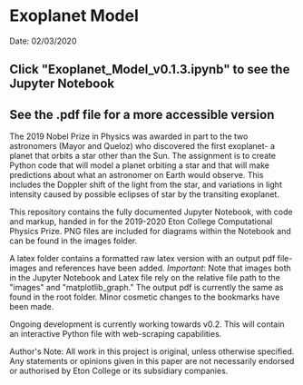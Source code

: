# Exoplanet Model
Date: 02/03/2020

## Click "Exoplanet_Model_v0.1.3.ipynb" to see the Jupyter Notebook
## See the .pdf file for a more accessible version

The 2019 Nobel Prize in Physics was awarded in part to the two astronomers (Mayor and Queloz) who discovered the first exoplanet- a planet that orbits a star other than the Sun. The assignment is to create Python code that will model a planet orbiting a star and that will make predictions about what an astronomer on Earth would observe. This includes the Doppler shift of the light from the star, and variations in light intensity caused by possible eclipses of star by the transiting exoplanet.

This repository contains the fully documented Jupyter Notebook, with code and markup, handed in for the 2019-2020 Eton College Computational Physics Prize. PNG files are included for diagrams within the Notebook and can be found in the images folder.

A latex folder contains a formatted raw latex version with an output pdf file- images and references have been added. 
<em>Important</em>: Note that images both in the Jupyter Notebook and Latex file rely on the relative file path to the "images" and "matplotlib_graph." 
The output pdf is currently the same as found in the root folder. Minor cosmetic changes to the bookmarks have been made. 

Ongoing development is currently working towards v0.2. This will contain an interactive Python file with web-scraping capabilities. 

Author's Note: All work in this project is original, unless otherwise specified. Any statements or opinions given in this paper are not necessarily endorsed or authorised by Eton College or its subsidiary companies. 
